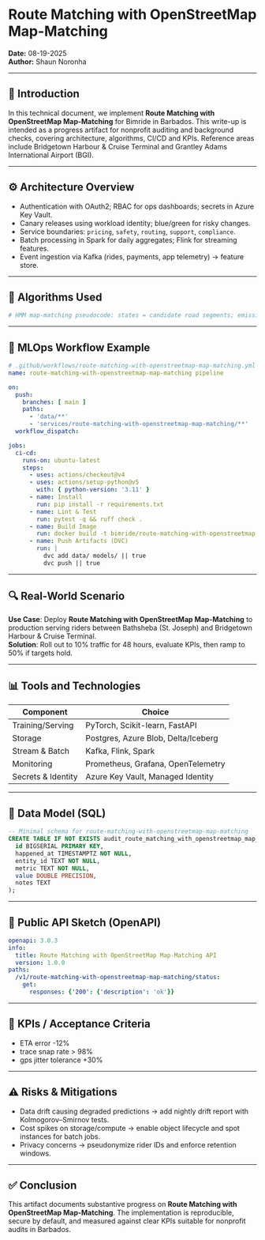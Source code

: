 # Route Matching with OpenStreetMap Map-Matching

**Date:** 08-19-2025  
**Author:** Shaun Noronha

---

## 🚀 Introduction

In this technical document, we implement **Route Matching with OpenStreetMap Map-Matching** for Bimride in Barbados.
This write-up is intended as a progress artifact for nonprofit auditing and background checks,
covering architecture, algorithms, CI/CD and KPIs. Reference areas include Bridgetown Harbour & Cruise Terminal and Grantley Adams International Airport (BGI).

---

## ⚙️ Architecture Overview

- Authentication with OAuth2; RBAC for ops dashboards; secrets in Azure Key Vault.
- Canary releases using workload identity; blue/green for risky changes.
- Service boundaries: `pricing`, `safety`, `routing`, `support`, `compliance`.
- Batch processing in Spark for daily aggregates; Flink for streaming features.
- Event ingestion via Kafka (rides, payments, app telemetry) → feature store.

---

## 🧠 Algorithms Used

```python
# HMM map-matching pseudocode: states = candidate road segments; emissions = GPS distance; transitions = turn penalties
```

---

## 🔁 MLOps Workflow Example

```yaml
# .github/workflows/route-matching-with-openstreetmap-map-matching.yml
name: route-matching-with-openstreetmap-map-matching pipeline

on:
  push:
    branches: [ main ]
    paths:
      - 'data/**'
      - 'services/route-matching-with-openstreetmap-map-matching/**'
  workflow_dispatch:

jobs:
  ci-cd:
    runs-on: ubuntu-latest
    steps:
      - uses: actions/checkout@v4
      - uses: actions/setup-python@v5
        with: { python-version: '3.11' }
      - name: Install
        run: pip install -r requirements.txt
      - name: Lint & Test
        run: pytest -q && ruff check .
      - name: Build Image
        run: docker build -t bimride/route-matching-with-openstreetmap-map-matching:$GITHUB_SHA services/route-matching-with-openstreetmap-map-matching
      - name: Push Artifacts (DVC)
        run: |
          dvc add data/ models/ || true
          dvc push || true
```

---

## 🔍 Real-World Scenario

**Use Case**: Deploy **Route Matching with OpenStreetMap Map-Matching** to production serving riders between Bathsheba (St. Joseph) and Bridgetown Harbour & Cruise Terminal.  
**Solution**: Roll out to 10% traffic for 48 hours, evaluate KPIs, then ramp to 50% if targets hold.

---

## 📊 Tools and Technologies

| Component                | Choice                                      |
|-------------------------|----------------------------------------------|
| Training/Serving        | PyTorch, Scikit-learn, FastAPI               |
| Storage                 | Postgres, Azure Blob, Delta/Iceberg          |
| Stream & Batch          | Kafka, Flink, Spark                          |
| Monitoring              | Prometheus, Grafana, OpenTelemetry           |
| Secrets & Identity      | Azure Key Vault, Managed Identity            |

---

## 📐 Data Model (SQL)

```sql
-- Minimal schema for route-matching-with-openstreetmap-map-matching
CREATE TABLE IF NOT EXISTS audit_route_matching_with_openstreetmap_map_matching (
  id BIGSERIAL PRIMARY KEY,
  happened_at TIMESTAMPTZ NOT NULL,
  entity_id TEXT NOT NULL,
  metric TEXT NOT NULL,
  value DOUBLE PRECISION,
  notes TEXT
);
```

---

## 🔌 Public API Sketch (OpenAPI)

```yaml
openapi: 3.0.3
info:
  title: Route Matching with OpenStreetMap Map-Matching API
  version: 1.0.0
paths:
  /v1/route-matching-with-openstreetmap-map-matching/status:
    get:
      responses: {'200': {'description': 'ok'}}
```

---

## 🎯 KPIs / Acceptance Criteria

- ETA error -12%
- trace snap rate > 98%
- gps jitter tolerance +30%

---

## ⚠️ Risks & Mitigations

- Data drift causing degraded predictions → add nightly drift report with Kolmogorov–Smirnov tests.  
- Cost spikes on storage/compute → enable object lifecycle and spot instances for batch jobs.  
- Privacy concerns → pseudonymize rider IDs and enforce retention windows.

---

## ✅ Conclusion

This artifact documents substantive progress on **Route Matching with OpenStreetMap Map-Matching**. The implementation is reproducible,
secure by default, and measured against clear KPIs suitable for nonprofit audits in Barbados.
